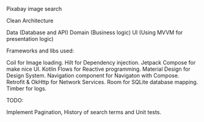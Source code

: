 Pixabay image search

Clean Architecture

Data (Database and API)
Domain (Business logic)
UI (Using MVVM for presentation logic)

Frameworks and libs used:

Coil for Image loading.
Hilt for Dependency injection.
Jetpack Compose for make nice UI.
Kotlin Flows for Reactive programming.
Material Design for Design System.
Navigation component for Navigaton with Compose.
Retrofit & OkHttp for Network Services.
Room for SQLite database mapping.
Timber for logs.

TODO:

Implement Pagination, History of search terms and Unit tests.
